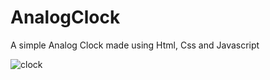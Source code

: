 # AnalogClock

A simple Analog Clock made using Html, Css and Javascript

![clock](https://user-images.githubusercontent.com/53876631/98434602-1b42c800-2086-11eb-94a0-c45c260421c7.PNG)
